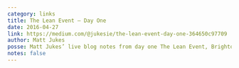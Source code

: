 ```yaml
---
category: links
title: The Lean Event — Day One
date: 2016-04-27
link: https://medium.com/@jukesie/the-lean-event-day-one-364650c97709
author: Matt Jukes
posse: Matt Jukes’ live blog notes from day one The Lean Event, Brighton, UK.
notes: false
---
```

